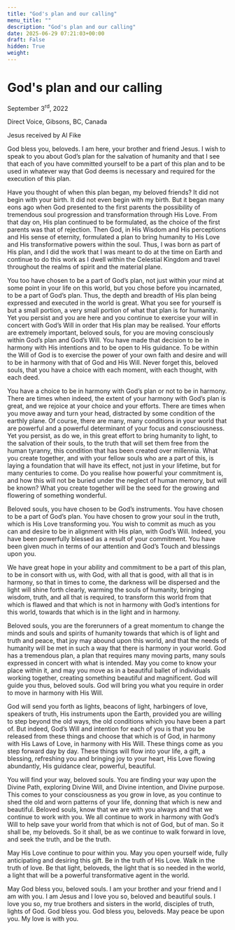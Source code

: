 ```yaml
---
title: "God's plan and our calling"
menu_title: ""
description: "God's plan and our calling"
date: 2025-06-29 07:21:03+00:00
draft: False
hidden: True
weight:
---
```

# God's plan and our calling

September 3<sup>rd</sup>, 2022

Direct Voice, Gibsons, BC, Canada

Jesus received by Al Fike

God bless you, beloveds. I am here, your brother and friend Jesus. I wish to speak to you about God’s plan for the salvation of humanity and that I see that each of you have committed yourself to be a part of this plan and to be used in whatever way that God deems is necessary and required for the execution of this plan.

Have you thought of when this plan began, my beloved friends? It did not begin with your birth. It did not even begin with my birth. But it began many eons ago when God presented to the first parents the possibility of tremendous soul progression and transformation through His Love. From that day on, His plan continued to be formulated, as the choice of the first parents was that of rejection. Then God, in His Wisdom and His perceptions and His sense of eternity, formulated a plan to bring humanity to His Love and His transformative powers within the soul. Thus, I was born as part of His plan, and I did the work that I was meant to do at the time on Earth and continue to do this work as I dwell within the Celestial Kingdom and travel throughout the realms of spirit and the material plane.

You too have chosen to be a part of God’s plan, not just within your mind at some point in your life on this world, but you chose before you incarnated, to be a part of God’s plan. Thus, the depth and breadth of His plan being expressed and executed in the world is great. What you see for yourself is but a small portion, a very small portion of what that plan is for humanity. Yet you persist and you are here and you continue to exercise your will in concert with God’s Will in order that His plan may be realised.
Your efforts are extremely important, beloved souls, for you are moving consciously within God’s plan and God’s Will. You have made that decision to be in harmony with His intentions and to be open to His guidance. To be within the Will of God is to exercise the power of your own faith and desire and will to be in harmony with that of God and His Will. Never forget this, beloved souls, that you have a choice with each moment, with each thought, with each deed. 

You have a choice to be in harmony with God’s plan or not to be in harmony. There are times when indeed, the extent of your harmony with God’s plan is great, and we rejoice at your choice and your efforts. There are times when you move away and turn your head, distracted by some condition of the earthly plane. Of course, there are many, many conditions in your world that are powerful and a powerful determinant of your focus and consciousness. Yet you persist, as do we, in this great effort to bring humanity to light, to the salvation of their souls, to the truth that will set them free from the human tyranny, this condition that has been created over millennia. What you create together, and with your fellow souls who are a part of this, is laying a foundation that will have its effect, not just in your lifetime, but for many centuries to come. Do you realise how powerful your commitment is, and how this will not be buried under the neglect of human memory, but will be known? What you create together will be the seed for the growing and flowering of something wonderful.

Beloved souls, you have chosen to be God’s instruments. You have chosen to be a part of God’s plan. You have chosen to grow your soul in the truth, which is His Love transforming you. You wish to commit as much as you can and desire to be in alignment with His plan, with God’s Will. Indeed, you have been powerfully blessed as a result of your commitment. You have been given much in terms of our attention and God’s Touch and blessings upon you. 

We have great hope in your ability and commitment to be a part of this plan, to be in consort with us, with God, with all that is good, with all that is in harmony, so that in times to come, the darkness will be dispersed and the light will shine forth clearly, warming the souls of humanity, bringing wisdom, truth, and all that is required, to transform this world from that which is flawed and that which is not in harmony with God’s intentions for this world, towards that which is in the light and in harmony.

Beloved souls, you are the forerunners of a great momentum to change the minds and souls and spirits of humanity towards that which is of light and truth and peace, that joy may abound upon this world, and that the needs of humanity will be met in such a way that there is harmony in your world. God has a tremendous plan, a plan that requires many moving parts, many souls expressed in concert with what is intended. May you come to know your place within it, and may you move as in a beautiful ballet of individuals working together, creating something beautiful and magnificent. God will guide you thus, beloved souls. God will bring you what you require in order to move in harmony with His Will. 

God will send you forth as lights, beacons of light, harbingers of love, speakers of truth, His instruments upon the Earth, provided you are willing to step beyond the old ways, the old conditions which you have been a part of. But indeed, God’s Will and intention for each of you is that you be released from these things and choose that which is of God, in harmony with His Laws of Love, in harmony with His Will. These things come as you step forward day by day. These things will flow into your life, a gift, a blessing, refreshing you and bringing joy to your heart, His Love flowing abundantly, His guidance clear, powerful, beautiful. 

You will find your way, beloved souls. You are finding your way upon the Divine Path, exploring Divine Will, and Divine intention, and Divine purpose. This comes to your consciousness as you grow in love, as you continue to shed the old and worn patterns of your life, donning that which is new and beautiful. 
Beloved souls, know that we are with you always and that we continue to work with you. We all continue to work in harmony with God’s Will to help save your world from that which is not of God, but of man. So it shall be, my beloveds. So it shall, be as we continue to walk forward in love, and seek the truth, and be the truth.
 
May His Love continue to pour within you. May you open yourself wide, fully anticipating and desiring this gift. Be in the truth of His Love. Walk in the truth of love. Be that light, beloveds, the light that is so needed in the world, a light that will be a powerful transformative agent in the world. 

May God bless you, beloved souls. I am your brother and your friend and I am with you. I am Jesus and I love you so, beloved and beautiful souls. I love you so, my true brothers and sisters in the world, disciples of truth, lights of God. God bless you. God bless you, beloveds. May peace be upon you. My love is with you.
